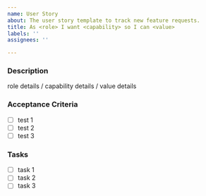 ```yaml
---
name: User Story
about: The user story template to track new feature requests.
title: As <role> I want <capability> so I can <value>
labels: ''
assignees: ''

---
```


### Description 

role details / capability details / value details

### Acceptance Criteria

<!-- All the stuff that needs to be done, besides the Definition of Done for this story. -->

- [ ] test 1
- [ ] test 2
- [ ] test 3

### Tasks

<!-- The tasks which need to be tackled for this story to be completed. They are likely to be defined later when the team plans this story for the next iteration and discusses the design. --> 

- [ ] task 1
- [ ] task 2
- [ ] task 3
